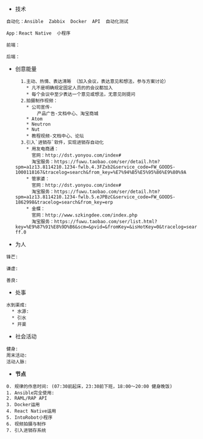 * 技术

```
自动化：Ansible  Zabbix  Docker  API  自动化测试

App：React Native  小程序

前端：

后端：
```

* 创意能量

        1.主动、热情、表达清晰 （加入会议，表达意见和想法，参与方案讨论）
          * 凡不是明确规定固定人员的的会议都加入  
          * 每个会议中至少表达一个意见或想法，无意见则提问  
        2.拍摄制作视频：  
          * 公司宣传-  
              产品广告-文档中心、淘宝商城  
          * Atom  
          * Neutron  
          * Nut  
          * 教程视频-文档中心、论坛
        3.引入`进销存`软件，实现进销存自动化
          * 用友电商通：
            官网：http://dst.yonyou.com/index#
            淘宝服务：https://fuwu.taobao.com/ser/detail.htm?spm=a1z13.8114210.1234-fwlb.4.3FZxb2&service_code=FW_GOODS-1000118167&tracelog=search&from_key=%E7%94%B5%E5%95%86%E9%80%9A
          * 管家婆：
            官网：http://dst.yonyou.com/index#
            淘宝服务：https://fuwu.taobao.com/ser/detail.htm?spm=a1z13.8114210.1234-fwlb.5.eJPBzC&service_code=FW_GOODS-1862998&tracelog=search&from_key=erp
          * 金蝶：
            官网：http://www.szkingdee.com/index.php
            淘宝服务：https://fuwu.taobao.com/ser/list.html?key=%E9%87%91%E8%9D%B6&scm=&pvid=&fromKey=&isHotKey=0&tracelog=search&spm=a1z13.8114201.ssbtn-ff.0

* 为人

```
锋芒:

谦虚: 

善良:
```

* 处事

```
水到渠成:
  * 水源: 
  * 引水
  * 开渠
```

* 社会活动

```
健身:
周末活动:
活动人脉:
```

* **节点**

```
0. 规律的作息时间: (07:30前起床，23:30前下班，18:00～20:00 健身晚饭)
1. Ansible完全使用:
2. RAML/RAP API
3. Docker运用
4. React Native运用
5. IntoRobot小程序
6. 视频拍摄与制作
7. 引入进销存系统
```



